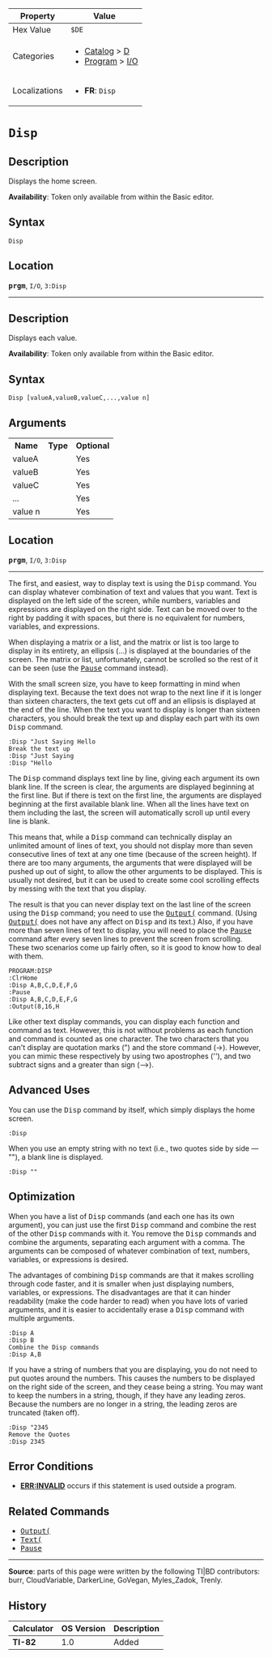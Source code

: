 | Property      | Value |
|---------------|-------|
| Hex Value     | `$DE`|
| Categories    | <ul><li>[Catalog](<../categories/Catalog.md>) > [D](<../categories/Catalog.md#D>)</li><li>[Program](<../categories/Program.md>) > [I/O](<../categories/Program.md#I/O>)</li></ul> |
| Localizations | <ul><li><b>FR</b>: `Disp `</li></ul> |

# `Disp `

## Description
Displays the home screen.


<b>Availability</b>: Token only available from within the Basic editor.

## Syntax
`Disp`

## Location
<tt><kbd><b>prgm</b></kbd></tt>, `I/O`, `3:Disp`
<hr>

## Description
Displays each value.


<b>Availability</b>: Token only available from within the Basic editor.

## Syntax
`Disp [valueA,valueB,valueC,...,value n]`

## Arguments
<table>
<tr><th>Name</th><th>Type</th><th>Optional</th></tr>

<tr><td>valueA</td><td></td><td>Yes</td></tr>

<tr><td>valueB</td><td></td><td>Yes</td></tr>

<tr><td>valueC</td><td></td><td>Yes</td></tr>

<tr><td>...</td><td></td><td>Yes</td></tr>

<tr><td>value n</td><td></td><td>Yes</td></tr>

</table>

## Location
<tt><kbd><b>prgm</b></kbd></tt>, `I/O`, `3:Disp`
<hr>

The first, and easiest, way to display text is using the <tt>Disp</tt> command. You can display whatever combination of text and values that you want. Text is displayed on the left side of the screen, while numbers, variables and expressions are displayed on the right side. Text can be moved over to the right by padding it with spaces, but there is no equivalent for numbers, variables, and expressions.

When displaying a matrix or a list, and the matrix or list is too large to display in its entirety, an ellipsis (…) is displayed at the boundaries of the screen. The matrix or list, unfortunately, cannot be scrolled so the rest of it can be seen (use the <tt><a href="Pause.md">Pause</a></tt> command instead).

With the small screen size, you have to keep formatting in mind when displaying text. Because the text does not wrap to the next line if it is longer than sixteen characters, the text gets cut off and an ellipsis is displayed at the end of the line. When the text you want to display is longer than sixteen characters, you should break the text up and display each part with its own <tt>Disp</tt> command.

```ti-basic
:Disp "Just Saying Hello
Break the text up
:Disp "Just Saying
:Disp "Hello
```

The <tt>Disp</tt> command displays text line by line, giving each argument its own blank line. If the screen is clear, the arguments are displayed beginning at the first line. But if there is text on the first line, the arguments are displayed beginning at the first available blank line. When all the lines have text on them including the last, the screen will automatically scroll up until every line is blank.

This means that, while a <tt>Disp</tt> command can technically display an unlimited amount of lines of text, you should not display more than seven consecutive lines of text at any one time (because of the screen height). If there are too many arguments, the arguments that were displayed will be pushed up out of sight, to allow the other arguments to be displayed. This is usually not desired, but it can be used to create some cool scrolling effects by messing with the text that you display.

The result is that you can never display text on the last line of the screen using the <tt>Disp</tt> command; you need to use the <tt><a href="Output(.md">Output(</a></tt> command. (Using <tt><a href="Output(.md">Output(</a></tt> does not have any affect on <tt>Disp</tt> and its text.) Also, if you have more than seven lines of text to display, you will need to place the <tt><a href="Pause.md">Pause</a></tt> command after every seven lines to prevent the screen from scrolling. These two scenarios come up fairly often, so it is good to know how to deal with them.

```ti-basic
PROGRAM:DISP
:ClrHome
:Disp A,B,C,D,E,F,G
:Pause
:Disp A,B,C,D,E,F,G
:Output(8,16,H
```

Like other text display commands, you can display each function and command as text. However, this is not without problems as each function and command is counted as one character. The two characters that you can't display are quotation marks (") and the store command (→). However, you can mimic these respectively by using two apostrophes (''), and two subtract signs and a greater than sign (—>).

## Advanced Uses

You can use the <tt>Disp</tt> command by itself, which simply displays the home screen.

```ti-basic
:Disp
```

When you use an empty string with no text (i.e., two quotes side by side — ""), a blank line is displayed.

```ti-basic
:Disp ""
```

## Optimization

When you have a list of <tt>Disp</tt> commands (and each one has its own argument), you can just use the first <tt>Disp</tt> command and combine the rest of the other <tt>Disp</tt> commands with it. You remove the <tt>Disp</tt> commands and combine the arguments, separating each argument with a comma. The arguments can be composed of whatever combination of text, numbers, variables, or expressions is desired.

The advantages of combining <tt>Disp</tt> commands are that it makes scrolling through code faster, and it is smaller when just displaying numbers, variables, or expressions. The disadvantages are that it can hinder readability (make the code harder to read) when you have lots of varied arguments, and it is easier to accidentally erase a <tt>Disp</tt> command with multiple arguments.

```ti-basic
:Disp A
:Disp B
Combine the Disp commands
:Disp A,B
```

If you have a string of numbers that you are displaying, you do not need to put quotes around the numbers. This causes the numbers to be displayed on the right side of the screen, and they cease being a string. You may want to keep the numbers in a string, though, if they have any leading zeros. Because the numbers are no longer in a string, the leading zeros are truncated (taken off).

```ti-basic
:Disp "2345
Remove the Quotes
:Disp 2345
```

## Error Conditions

*   **[ERR:INVALID](errors#invalid)** occurs if this statement is used outside a program.

## Related Commands

*   <tt><a href="Output(.md">Output(</a></tt>
*   <tt><a href="Text(.md">Text(</a></tt>
*   <tt><a href="Pause.md">Pause</a></tt>

* * *

**Source**: parts of this page were written by the following TI|BD contributors: burr, CloudVariable, DarkerLine, GoVegan, Myles_Zadok, Trenly.

## History
| Calculator | OS Version | Description |
|------------|------------|-------------|
| <b>TI-82</b> | 1.0 | Added |


